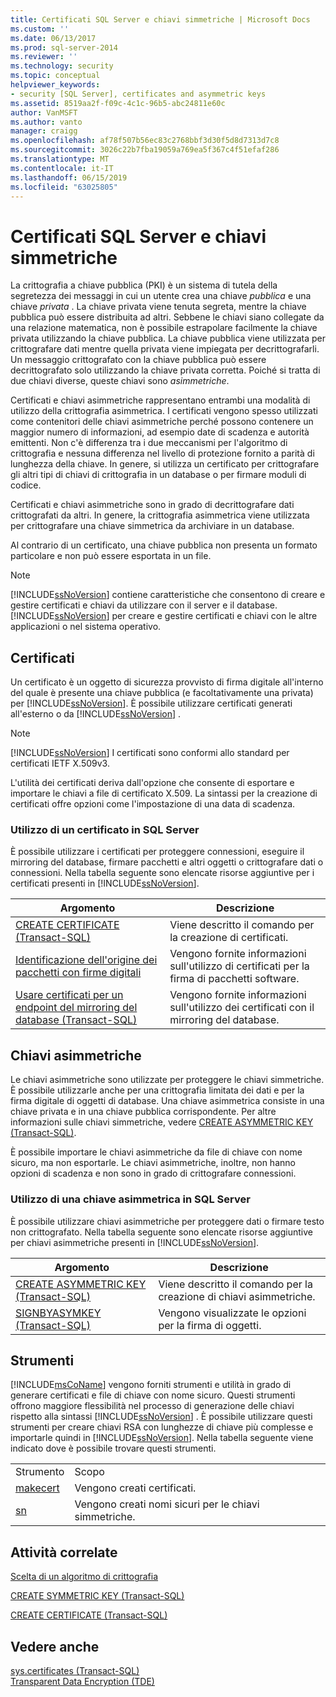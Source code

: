 ```yaml
---
title: Certificati SQL Server e chiavi simmetriche | Microsoft Docs
ms.custom: ''
ms.date: 06/13/2017
ms.prod: sql-server-2014
ms.reviewer: ''
ms.technology: security
ms.topic: conceptual
helpviewer_keywords:
- security [SQL Server], certificates and asymmetric keys
ms.assetid: 8519aa2f-f09c-4c1c-96b5-abc24811e60c
author: VanMSFT
ms.author: vanto
manager: craigg
ms.openlocfilehash: af78f507b56ec83c2768bbf3d30f5d8d7313d7c8
ms.sourcegitcommit: 3026c22b7fba19059a769ea5f367c4f51efaf286
ms.translationtype: MT
ms.contentlocale: it-IT
ms.lasthandoff: 06/15/2019
ms.locfileid: "63025805"
---
```

# <a name="sql-server-certificates-and-asymmetric-keys"></a>Certificati SQL Server e chiavi simmetriche
  La crittografia a chiave pubblica (PKI) è un sistema di tutela della segretezza dei messaggi in cui un utente crea una chiave *pubblica* e una chiave *privata* . La chiave privata viene tenuta segreta, mentre la chiave pubblica può essere distribuita ad altri. Sebbene le chiavi siano collegate da una relazione matematica, non è possibile estrapolare facilmente la chiave privata utilizzando la chiave pubblica. La chiave pubblica viene utilizzata per crittografare dati mentre quella privata viene impiegata per decrittografarli. Un messaggio crittografato con la chiave pubblica può essere decrittografato solo utilizzando la chiave privata corretta. Poiché si tratta di due chiavi diverse, queste chiavi sono *asimmetriche*.  
  
 Certificati e chiavi asimmetriche rappresentano entrambi una modalità di utilizzo della crittografia asimmetrica. I certificati vengono spesso utilizzati come contenitori delle chiavi asimmetriche perché possono contenere un maggior numero di informazioni, ad esempio date di scadenza e autorità emittenti. Non c'è differenza tra i due meccanismi per l'algoritmo di crittografia e nessuna differenza nel livello di protezione fornito a parità di lunghezza della chiave. In genere, si utilizza un certificato per crittografare gli altri tipi di chiavi di crittografia in un database o per firmare moduli di codice.  
  
 Certificati e chiavi asimmetriche sono in grado di decrittografare dati crittografati da altri. In genere, la crittografia asimmetrica viene utilizzata per crittografare una chiave simmetrica da archiviare in un database.  
  
 Al contrario di un certificato, una chiave pubblica non presenta un formato particolare e non può essere esportata in un file.  
  
> [!NOTE]  
>  [!INCLUDE[ssNoVersion](../../includes/ssnoversion-md.md)] contiene caratteristiche che consentono di creare e gestire certificati e chiavi da utilizzare con il server e il database. [!INCLUDE[ssNoVersion](../../includes/ssnoversion-md.md)] per creare e gestire certificati e chiavi con le altre applicazioni o nel sistema operativo.  
  
## <a name="certificates"></a>Certificati  
 Un certificato è un oggetto di sicurezza provvisto di firma digitale all'interno del quale è presente una chiave pubblica (e facoltativamente una privata) per [!INCLUDE[ssNoVersion](../../includes/ssnoversion-md.md)]. È possibile utilizzare certificati generati all'esterno o da [!INCLUDE[ssNoVersion](../../includes/ssnoversion-md.md)] .  
  
> [!NOTE]  
>  [!INCLUDE[ssNoVersion](../../includes/ssnoversion-md.md)] I certificati sono conformi allo standard per certificati IETF X.509v3.  
  
 L'utilità dei certificati deriva dall'opzione che consente di esportare e importare le chiavi a file di certificato X.509. La sintassi per la creazione di certificati offre opzioni come l'impostazione di una data di scadenza.  
  
### <a name="using-a-certificate-in-sql-server"></a>Utilizzo di un certificato in SQL Server  
 È possibile utilizzare i certificati per proteggere connessioni, eseguire il mirroring del database, firmare pacchetti e altri oggetti o crittografare dati o connessioni. Nella tabella seguente sono elencate risorse aggiuntive per i certificati presenti in [!INCLUDE[ssNoVersion](../../includes/ssnoversion-md.md)].  
  
|Argomento|Descrizione|  
|-----------|-----------------|  
|[CREATE CERTIFICATE &#40;Transact-SQL&#41;](/sql/t-sql/statements/create-certificate-transact-sql)|Viene descritto il comando per la creazione di certificati.|  
|[Identificazione dell'origine dei pacchetti con firme digitali](../../integration-services/security/identify-the-source-of-packages-with-digital-signatures.md)|Vengono fornite informazioni sull'utilizzo di certificati per la firma di pacchetti software.|  
|[Usare certificati per un endpoint del mirroring del database &#40;Transact-SQL&#41;](../../database-engine/database-mirroring/use-certificates-for-a-database-mirroring-endpoint-transact-sql.md)|Vengono fornite informazioni sull'utilizzo dei certificati con il mirroring del database.|  
  
## <a name="asymmetric-keys"></a>Chiavi asimmetriche  
 Le chiavi asimmetriche sono utilizzate per proteggere le chiavi simmetriche. È possibile utilizzarle anche per una crittografia limitata dei dati e per la firma digitale di oggetti di database. Una chiave asimmetrica consiste in una chiave privata e in una chiave pubblica corrispondente. Per altre informazioni sulle chiavi simmetriche, vedere [CREATE ASYMMETRIC KEY &#40;Transact-SQL&#41;](/sql/t-sql/statements/create-asymmetric-key-transact-sql).  
  
 È possibile importare le chiavi asimmetriche da file di chiave con nome sicuro, ma non esportarle. Le chiavi asimmetriche, inoltre, non hanno opzioni di scadenza e non sono in grado di crittografare connessioni.  
  
### <a name="using-an-asymmetric-key-in-sql-server"></a>Utilizzo di una chiave asimmetrica in SQL Server  
 È possibile utilizzare chiavi asimmetriche per proteggere dati o firmare testo non crittografato. Nella tabella seguente sono elencate risorse aggiuntive per chiavi asimmetriche presenti in [!INCLUDE[ssNoVersion](../../includes/ssnoversion-md.md)].  
  
|Argomento|Descrizione|  
|-----------|-----------------|  
|[CREATE ASYMMETRIC KEY &#40;Transact-SQL&#41;](/sql/t-sql/statements/create-asymmetric-key-transact-sql)|Viene descritto il comando per la creazione di chiavi asimmetriche.|  
|[SIGNBYASYMKEY &#40;Transact-SQL&#41;](/sql/t-sql/functions/signbyasymkey-transact-sql)|Vengono visualizzate le opzioni per la firma di oggetti.|  
  
## <a name="tools"></a>Strumenti  
 [!INCLUDE[msCoName](../../includes/msconame-md.md)] vengono forniti strumenti e utilità in grado di generare certificati e file di chiave con nome sicuro. Questi strumenti offrono maggiore flessibilità nel processo di generazione delle chiavi rispetto alla sintassi [!INCLUDE[ssNoVersion](../../includes/ssnoversion-md.md)] . È possibile utilizzare questi strumenti per creare chiavi RSA con lunghezze di chiave più complesse e importarle quindi in [!INCLUDE[ssNoVersion](../../includes/ssnoversion-md.md)]. Nella tabella seguente viene indicato dove è possibile trovare questi strumenti.  
  
|||  
|-|-|  
|Strumento|Scopo|  
|[makecert](http://msdn2.microsoft.com/library/bfsktky3\(VS.80\).aspx)|Vengono creati certificati.|  
|[sn](http://msdn2.microsoft.com/library/k5b5tt23\(VS.80\).aspx)|Vengono creati nomi sicuri per le chiavi simmetriche.|  
  
## <a name="related-tasks"></a>Attività correlate  
 [Scelta di un algoritmo di crittografia](encryption/choose-an-encryption-algorithm.md)  
  
 [CREATE SYMMETRIC KEY &#40;Transact-SQL&#41;](/sql/t-sql/statements/create-symmetric-key-transact-sql)  
  
 [CREATE CERTIFICATE &#40;Transact-SQL&#41;](/sql/t-sql/statements/create-certificate-transact-sql)  
  
## <a name="see-also"></a>Vedere anche  
 [sys.certificates &#40;Transact-SQL&#41;](/sql/relational-databases/system-catalog-views/sys-certificates-transact-sql)   
 [Transparent Data Encryption &#40;TDE&#41;](encryption/transparent-data-encryption.md)  
  
  
